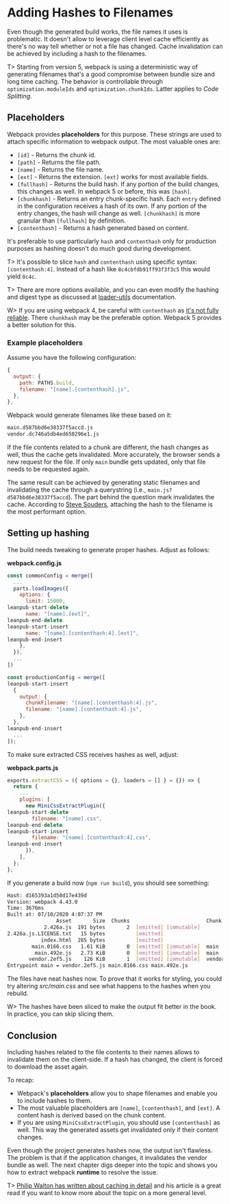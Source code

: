 # Adding Hashes to Filenames

Even though the generated build works, the file names it uses is problematic. It doesn't allow to leverage client level cache efficiently as there's no way tell whether or not a file has changed. Cache invalidation can be achieved by including a hash to the filenames.

T> Starting from version 5, webpack is using a deterministic way of generating filenames that's a good compromise between bundle size and long time caching. The behavior is controllable through `optimization.moduleIds` and `optimization.chunkIds`. Latter applies to _Code Splitting_.

## Placeholders

Webpack provides **placeholders** for this purpose. These strings are used to attach specific information to webpack output. The most valuable ones are:

- `[id]` - Returns the chunk id.
- `[path]` - Returns the file path.
- `[name]` - Returns the file name.
- `[ext]` - Returns the extension. `[ext]` works for most available fields.
- `[fullhash]` - Returns the build hash. If any portion of the build changes, this changes as well. In webpack 5 or before, this was `[hash]`.
- `[chunkhash]` - Returns an entry chunk-specific hash. Each `entry` defined in the configuration receives a hash of its own. If any portion of the entry changes, the hash will change as well. `[chunkhash]` is more granular than `[fullhash]` by definition.
- `[contenthash]` - Returns a hash generated based on content.

It's preferable to use particularly `hash` and `contenthash` only for production purposes as hashing doesn't do much good during development.

T> It's possible to slice `hash` and `contenthash` using specific syntax: `[contenthash:4]`. Instead of a hash like `8c4cbfdb91ff93f3f3c5` this would yield `8c4c`.

T> There are more options available, and you can even modify the hashing and digest type as discussed at [loader-utils](https://www.npmjs.com/package/loader-utils#interpolatename) documentation.

W> If you are using webpack 4, be careful with `contenthash` as [it's not fully reliable](https://github.com/webpack/webpack/issues/11146). There `chunkhash` may be the preferable option. Webpack 5 provides a better solution for this.

### Example placeholders

Assume you have the following configuration:

```javascript
{
  output: {
    path: PATHS.build,
    filename: "[name].[contenthash].js",
  },
},
```

Webpack would generate filenames like these based on it:

```bash
main.d587bbd6e38337f5accd.js
vendor.dc746a5db4ed650296e1.js
```

If the file contents related to a chunk are different, the hash changes as well, thus the cache gets invalidated. More accurately, the browser sends a new request for the file. If only `main` bundle gets updated, only that file needs to be requested again.

The same result can be achieved by generating static filenames and invalidating the cache through a querystring (i.e., `main.js?d587bbd6e38337f5accd`). The part behind the question mark invalidates the cache. According to [Steve Souders](http://www.stevesouders.com/blog/2008/08/23/revving-filenames-dont-use-querystring/), attaching the hash to the filename is the most performant option.

## Setting up hashing

The build needs tweaking to generate proper hashes. Adjust as follows:

**webpack.config.js**

```javascript
const commonConfig = merge([
  ...
  parts.loadImages({
    options: {
      limit: 15000,
leanpub-start-delete
      name: "[name].[ext]",
leanpub-end-delete
leanpub-start-insert
      name: "[name].[contenthash:4].[ext]",
leanpub-end-insert
    },
  }),
  ...
])

const productionConfig = merge([
leanpub-start-insert
  {
    output: {
      chunkFilename: "[name].[contenthash:4].js",
      filename: "[name].[contenthash:4].js",
    },
  },
leanpub-end-insert
  ...
]);
```

To make sure extracted CSS receives hashes as well, adjust:

**webpack.parts.js**

```javascript
exports.extractCSS = ({ options = {}, loaders = [] } = {}) => {
  return {
    ...
    plugins: [
      new MiniCssExtractPlugin({
leanpub-start-delete
        filename: "[name].css",
leanpub-end-delete
leanpub-start-insert
        filename: "[name].[contenthash:4].css",
leanpub-end-insert
      }),
    ],
  };
};
```

If you generate a build now (`npm run build`), you should see something:

```bash
Hash: d165393a1d50d17e439d
Version: webpack 4.43.0
Time: 3676ms
Built at: 07/10/2020 4:07:37 PM
                Asset       Size  Chunks                         Chunk Names
            2.426a.js  191 bytes       2  [emitted] [immutable]
2.426a.js.LICENSE.txt   15 bytes          [emitted]
           index.html  285 bytes          [emitted]
        main.0166.css   1.61 KiB       0  [emitted] [immutable]  main
         main.492e.js   2.73 KiB       0  [emitted] [immutable]  main
       vendor.2ef5.js    126 KiB       1  [emitted] [immutable]  vendor
Entrypoint main = vendor.2ef5.js main.0166.css main.492e.js
```

The files have neat hashes now. To prove that it works for styling, you could try altering _src/main.css_ and see what happens to the hashes when you rebuild.

W> The hashes have been sliced to make the output fit better in the book. In practice, you can skip slicing them.

## Conclusion

Including hashes related to the file contents to their names allows to invalidate them on the client-side. If a hash has changed, the client is forced to download the asset again.

To recap:

- Webpack's **placeholders** allow you to shape filenames and enable you to include hashes to them.
- The most valuable placeholders are `[name]`, `[contenthash]`, and `[ext]`. A content hash is derived based on the chunk content.
- If you are using `MiniCssExtractPlugin`, you should use `[contenthash]` as well. This way the generated assets get invalidated only if their content changes.

Even though the project generates hashes now, the output isn't flawless. The problem is that if the application changes, it invalidates the vendor bundle as well. The next chapter digs deeper into the topic and shows you how to extract webpack **runtime** to resolve the issue.

T> [Philip Walton has written about caching in detail](https://philipwalton.com/articles/cascading-cache-invalidation/) and his article is a great read if you want to know more about the topic on a more general level.
